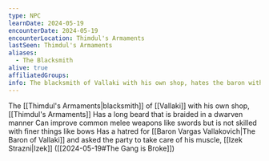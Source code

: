 ```yaml
---
type: NPC
learnDate: 2024-05-19
encounterDate: 2024-05-19
encounterLocation: Thimdul's Armaments
lastSeen: Thimdul's Armaments
aliases: 
  - The Blacksmith
alive: true
affiliatedGroups: 
info: The blacksmith of Vallaki with his own shop, hates the baron with a passion
---
```

The [[Thimdul's Armaments|blacksmith]] of [[Vallaki]] with his own shop, [[Thimdul's Armaments]] 
Has a long beard that is braided in a dwarven manner 
Can improve common melee weapons like swords but is not skilled with finer things like bows
Has a hatred for [[Baron Vargas Vallakovich|The Baron of Vallaki]] and asked the party to take care of his muscle, [[Izek Strazni|Izek]] ([[2024-05-19#The Gang is Broke]])